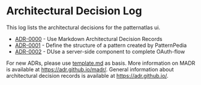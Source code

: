 # Architectural Decision Log

This log lists the architectural decisions for the patternatlas ui.

<!-- adrlog -- Regenerate the content by using "adr-log -i". You can install it via "npm install -g adr-log" -->

- [ADR-0000](0000-use-markdown-architectural-decision-records.md) - Use Markdown Architectural Decision Records
- [ADR-0001](0001-define-pattern-structure.md) - Define the structure of a pattern created by PatternPedia
- [ADR-0002](0002-use-a-serverside-compont-to-complete-oauth-flow.md) - DUse a server-side component to complete OAuth-flow

<!-- adrlogstop -->

For new ADRs, please use [template.md](template.md) as basis.
More information on MADR is available at <https://adr.github.io/madr/>.
General information about architectural decision records is available at <https://adr.github.io/>.
